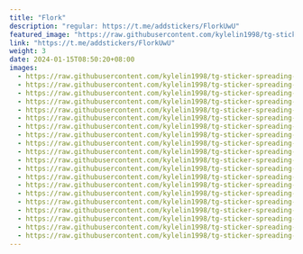 ```yaml
---
title: "Flork"
description: "regular: https://t.me/addstickers/FlorkUwU"
featured_image: "https://raw.githubusercontent.com/kylelin1998/tg-sticker-spreading-worldwide-images/main/img/715b5cfb-c0a2-4e09-b866-bb9aab78c064.jpg"
link: "https://t.me/addstickers/FlorkUwU"
weight: 3
date: 2024-01-15T08:50:20+08:00
images:
  - https://raw.githubusercontent.com/kylelin1998/tg-sticker-spreading-worldwide-images/main/img/715b5cfb-c0a2-4e09-b866-bb9aab78c064.jpg
  - https://raw.githubusercontent.com/kylelin1998/tg-sticker-spreading-worldwide-images/main/img/4418a124-bf8e-4a7d-b885-5bd0302dccfd.jpg
  - https://raw.githubusercontent.com/kylelin1998/tg-sticker-spreading-worldwide-images/main/img/071484d8-e37b-43d3-88a7-9e753ca882ee.jpg
  - https://raw.githubusercontent.com/kylelin1998/tg-sticker-spreading-worldwide-images/main/img/393657c2-a7ed-457b-b1e6-dcb69b6a60e5.jpg
  - https://raw.githubusercontent.com/kylelin1998/tg-sticker-spreading-worldwide-images/main/img/196277ec-1a42-4f59-9a65-9f4481cf589f.jpg
  - https://raw.githubusercontent.com/kylelin1998/tg-sticker-spreading-worldwide-images/main/img/fa0e3743-a489-4e00-84a3-d9f73941fb62.jpg
  - https://raw.githubusercontent.com/kylelin1998/tg-sticker-spreading-worldwide-images/main/img/861b24c5-abaa-4660-a2f3-f32ba28cf109.jpg
  - https://raw.githubusercontent.com/kylelin1998/tg-sticker-spreading-worldwide-images/main/img/13d12ce0-af97-4533-817f-06435d56c157.jpg
  - https://raw.githubusercontent.com/kylelin1998/tg-sticker-spreading-worldwide-images/main/img/88fb8b31-ffd0-4371-9317-696f32f17d6a.jpg
  - https://raw.githubusercontent.com/kylelin1998/tg-sticker-spreading-worldwide-images/main/img/bebe4bc8-536d-45dc-be47-bfe5c24637f0.jpg
  - https://raw.githubusercontent.com/kylelin1998/tg-sticker-spreading-worldwide-images/main/img/a08bcac5-e8cf-4cc7-984a-74a6de1af40d.jpg
  - https://raw.githubusercontent.com/kylelin1998/tg-sticker-spreading-worldwide-images/main/img/5130576c-eb0a-44cc-8013-784b8701a231.jpg
  - https://raw.githubusercontent.com/kylelin1998/tg-sticker-spreading-worldwide-images/main/img/446cedbf-ce19-4a85-bad8-13b8bc30eff9.jpg
  - https://raw.githubusercontent.com/kylelin1998/tg-sticker-spreading-worldwide-images/main/img/8a323721-dbf9-4258-a2c4-e9e81c1f0ead.jpg
  - https://raw.githubusercontent.com/kylelin1998/tg-sticker-spreading-worldwide-images/main/img/a02ee82c-2fde-4087-8408-9a8f20a4465c.jpg
  - https://raw.githubusercontent.com/kylelin1998/tg-sticker-spreading-worldwide-images/main/img/2fe587ac-8d5c-43c7-ba34-589bcfc690e2.jpg
  - https://raw.githubusercontent.com/kylelin1998/tg-sticker-spreading-worldwide-images/main/img/24f554b4-d374-4524-b17f-bd201f4658ce.jpg
  - https://raw.githubusercontent.com/kylelin1998/tg-sticker-spreading-worldwide-images/main/img/6cb80a03-a190-415e-aaa2-406a7558d96a.jpg
  - https://raw.githubusercontent.com/kylelin1998/tg-sticker-spreading-worldwide-images/main/img/68e59a8e-d95f-4d69-845e-eedba9d63545.jpg
  - https://raw.githubusercontent.com/kylelin1998/tg-sticker-spreading-worldwide-images/main/img/20b99968-780e-453d-b8f7-d8038382549c.jpg
---
```

